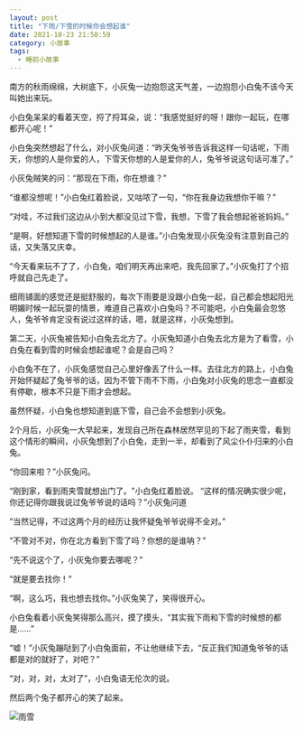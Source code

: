 ```yaml
---
layout: post
title: "下雨/下雪的时候你会想起谁"
date: 2021-10-23 21:50:59
category: 小故事
tags:
  - 睡前小故事
---
```



南方的秋雨绵绵，大树底下，小灰兔一边抱怨这天气差，一边抱怨小白兔不该今天叫她出来玩。

小白兔呆呆的看着天空，捋了捋耳朵，说：“我感觉挺好的呀！跟你一起玩，在哪都开心呢！”

小白兔突然想起了什么，对小灰兔问道：“昨天兔爷爷告诉我这样一句话呢，下雨天，你想的人是你爱的人，下雪天你想的人是爱你的人，兔爷爷说这句话可准了。”

小灰兔贼笑的问：“那现在下雨，你在想谁？”

“谁都没想呢！”小白兔红着脸说，又咕哝了一句，“你在我身边我想你干嘛？”

“对哇，不过我们这边从小到大都没见过下雪，我想，下雪了我会想起爸爸妈妈。”

“是啊，好想知道下雪的时候想起的人是谁。”小白兔发现小灰兔没有注意到自己的话，又失落又庆幸。

“今天看来玩不了了，小白兔，咱们明天再出来吧，我先回家了。”小灰兔打了个招呼就自己先走了。

细雨铺面的感觉还是挺舒服的，每次下雨要是没跟小白兔一起，自己都会想起阳光明媚时候一起玩耍的情景，难道自己喜欢小白兔吗？不可能吧，小白兔最会忽悠人，兔爷爷肯定没有说过这样的话，嗯，就是这样，小灰兔想到。

第二天，小灰兔被告知小白兔去北方了。小灰兔知道小白兔去北方是为了看雪，小白兔在看到雪的时候会想起谁呢？会是自己吗？

小白兔不在了，小灰兔感觉自己心里好像丢了什么一样。去往北方的路上，小白兔开始怀疑起了兔爷爷的话，因为不管下雨不下雨，小白兔对小灰兔的思念一直都没有停歇，根本不只是下雨才会想起。

虽然怀疑，小白兔也想知道到底下雪，自己会不会想到小灰兔。

2个月后，小灰兔一大早起来，发现自己所在森林居然罕见的下起了雨夹雪，看到这个情形的瞬间，小灰兔想到了小白兔，走到一半，却看到了风尘仆仆归来的小白兔。

“你回来啦？”小灰兔问。

“刚到家，看到雨夹雪就想出门了。"小白兔红着脸说。
“这样的情况确实很少呢，你还记得你跟我说过兔爷爷说的话吗？”小灰兔问道

“当然记得，不过这两个月的经历让我怀疑兔爷爷说得不全对。”

“不管对不对，你在北方看到下雪了吗？你想的是谁呐？”

“先不说这个了，小灰兔你要去哪呢？”

“就是要去找你！”

“啊，这么巧，我也想去找你。”小灰兔笑了，笑得很开心。

小白兔看着小灰兔笑得那么高兴，摸了摸头，“其实我下雨和下雪的时候想的都是......”

“嘘！”小灰兔蹦哒到了小白兔面前，不让他继续下去，“反正我们知道兔爷爷的话都是对的就好了，对吧？”

“对，对，对，太对了”，小白兔语无伦次的说。

然后两个兔子都开心的笑了起来。

![雨雪](https://i.loli.net/2021/11/28/72NcVYnlb9p65Ti.jpg)
